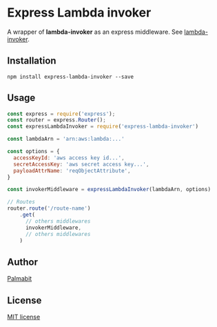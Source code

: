 # Express Lambda invoker

A wrapper of **lambda-invoker** as an express middleware. See [lambda-invoker](https://github.com/Palmabit-IT/lambda-invoker).

## Installation

```
npm install express-lambda-invoker --save
```

## Usage

```js
const express = require('express');
const router = express.Router();
const expressLambdaInvoker = require('express-lambda-invoker')

const lambdaArn = 'arn:aws:lambda:...'

const options = {
  accessKeyId: 'aws access key id...',
  secretAccessKey: 'aws secret access key...',
  payloadAttrName: 'reqObjectAttribute',
}

const invokerMiddleware = expressLambdaInvoker(lambdaArn, options)

// Routes
router.route('/route-name')
    .get(
      // others middlewares
      invokerMiddleware,
      // others middlewares
    )
```

## Author

[Palmabit](https://palmabit.com)

## License

[MIT license](LICENSE)

